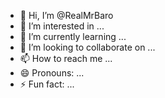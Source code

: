 - 👋 Hi, I’m @RealMrBaro
- 👀 I’m interested in ...
- 🌱 I’m currently learning ...
- 💞️ I’m looking to collaborate on ...
- 📫 How to reach me ...
- 😄 Pronouns: ...
- ⚡ Fun fact: ...

<!---
RealMrBaro/RealMrBaro is a ✨ special ✨ repository because its `README.md` (this file) appears on your GitHub profile.
You can click the Preview link to take a look at your changes.
--->
